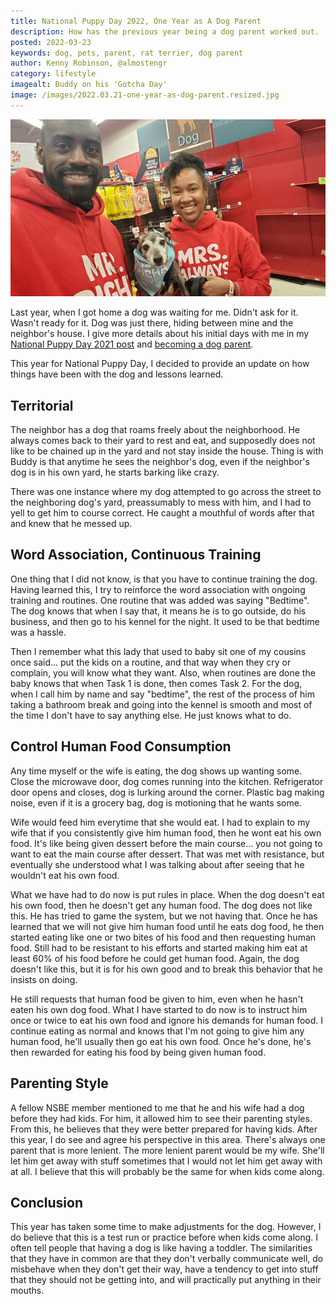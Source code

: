 ```yaml
---
title: National Puppy Day 2022, One Year as A Dog Parent
description: How has the previous year being a dog parent worked out. 
posted: 2022-03-23
keywords: dog, pets, parent, rat terrier, dog parent
author: Kenny Robinson, @almostengr
category: lifestyle
imagealt: Buddy on his 'Gotcha Day'
image: /images/2022.03.21-one-year-as-dog-parent.resized.jpg
---
```


![The family on 1 year Gotcha Day](/images/2022.03.21-one-year-as-dog-parent.resized.jpg)

Last year, when I got home a dog was waiting for me. Didn't ask for it. Wasn't ready for it. Dog was just there, 
hiding between mine and the neighbor's house. I give more details about his initial days with me in my 
[National Puppy Day 2021 post](/blog/2021.03.23-national-puppy-day) and 
[becoming a dog parent](/blog/2021.03.30-becoming-a-dog-parent).

This year for National Puppy Day, I decided to provide an update on how things have been with the dog
and lessons learned.

## Territorial

The neighbor has a dog that roams freely about the neighborhood. He always comes back to their yard to rest 
and eat, and supposedly does not like to be chained up in the yard and not stay inside the house. Thing is with 
Buddy is that anytime he sees the neighbor's dog, even if the neighbor's dog is in his own yard, he starts
barking like crazy. 

There was one instance where my dog attempted to go across the street to the neighboring dog's yard, preassumably 
to mess with him, and I had to yell to get him to course correct. He caught a mouthful of words after that 
and knew that he messed up.

## Word Association, Continuous Training

One thing that I did not know, is that you have to continue training the dog. Having learned this, I try 
to reinforce the word association with ongoing training and routines. One routine that was added was saying 
"Bedtime". The dog knows that when I say that, it means he is to go outside, do his business, and then 
go to his kennel for the night. It used to be that bedtime was a hassle. 

Then I remember what this lady 
that used to baby sit one of my cousins once said... put the kids on a routine, and that way when they cry or 
complain, you will know what they want. Also, when routines are done the baby knows that when 
Task 1 is done, then comes Task 2. For the dog, when I call him by name and say "bedtime", the rest 
of the process of him taking a bathroom break and going into the kennel is smooth and most of the time I don't have to 
say anything else. He just knows what to do. 

## Control Human Food Consumption

Any time myself or the wife is eating, the dog shows up wanting some. Close 
the microwave door, dog comes running into the kitchen. 
Refrigerator door opens and closes, dog is lurking around the corner.
Plastic bag making noise, even if it is a grocery bag, dog is motioning that he wants some.

Wife would feed him everytime that she would eat. I had to explain to my wife that if you consistently give him 
human food, then he wont eat his own food. It's like being given dessert before the main course... you 
not going to want to eat the main course after dessert. That was met with resistance, but eventually 
she understood what I was talking about after seeing that he wouldn't eat his own food.

What we have had to do now is put rules in place. 
When the dog doesn't eat his own food, then he doesn't get any human food. The dog does not like this.
He has tried to game the system, but we not having that. Once he has learned that we 
will not give him human food until he eats dog food, he then started eating like one or two bites of 
his food and then requesting human food. Still had to be resistant to his efforts and started making him 
eat at least 60% of his food before he could get human food. Again, the dog doesn't like this, 
but it is for his own good and to break this behavior that he insists on doing.

He still requests that human food be given to him, even when he hasn't eaten his own dog food. What 
I have started to do now is to instruct him once or twice to eat his own food and ignore his demands 
for human food. I continue eating as normal and knows that I'm not going to give him any human food, 
he'll usually then go eat his own food. Once he's done, he's then rewarded for eating his food by 
being given human food.

## Parenting Style

A fellow NSBE member mentioned to me that he and his wife had a dog before they had kids. For him, it 
allowed him to see their parenting styles. From this, he believes that they were better prepared 
for having kids. After this year, I do see and agree his perspective in this area. There's always 
one parent that is more lenient. The more lenient parent would be my wife. She'll let him get
away with stuff sometimes that I would not let him get away with at all. I believe that this will 
probably be the same for when kids come along. 

## Conclusion

This year has taken some time to make adjustments for the dog. However, I do believe that this is a 
test run or practice before when kids come along. I often tell people that having a dog is like 
having a toddler. The similarities that they have in common are that they don't verbally 
communicate well, do misbehave when they don't get their way, have a tendency to get into stuff that
they should not be getting into, and will practically put anything in their mouths.
